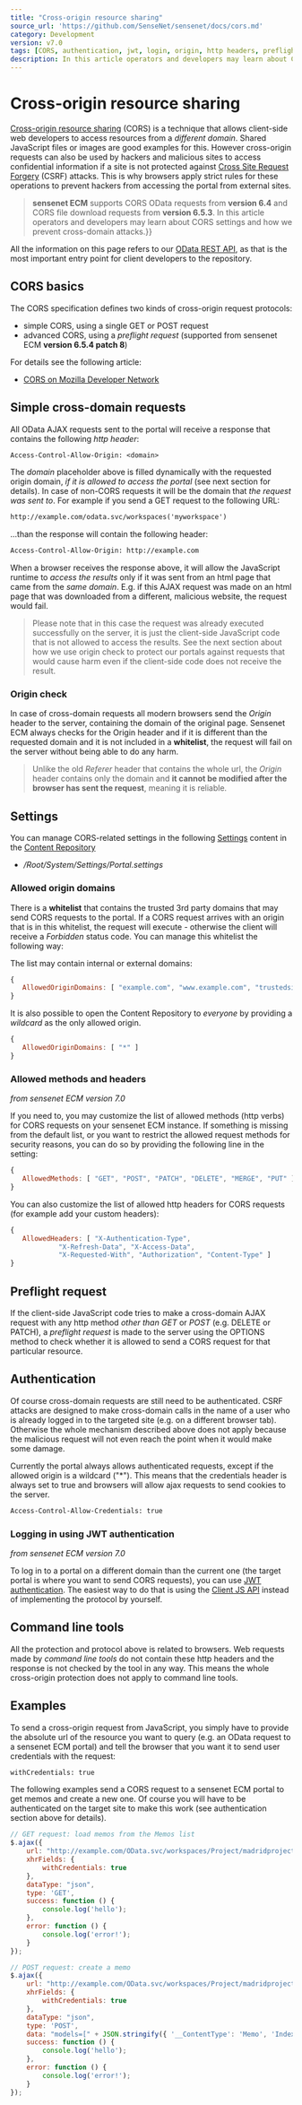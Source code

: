 ```yaml
---
title: "Cross-origin resource sharing"
source_url: 'https://github.com/SenseNet/sensenet/docs/cors.md'
category: Development
version: v7.0
tags: [CORS, authentication, jwt, login, origin, http headers, preflight, OData, REST]
description: In this article operators and developers may learn about CORS settings in sensenet ECM and how we prevent cross-domain attacks.
---
```


# Cross-origin resource sharing
[Cross-origin resource sharing](http://en.wikipedia.org/wiki/Cross-origin_resource_sharing) (CORS) is a technique that allows client-side web developers to access resources from a *different domain*. Shared JavaScript files or images are good examples for this. However cross-origin requests can also be used by hackers and malicious sites to access confidential information if a site is not protected against [Cross Site Request Forgery](http://hu.wikipedia.org/wiki/Cross-site_request_forgery) (CSRF) attacks. This is why browsers apply strict rules for these operations to prevent hackers from accessing the portal from external sites.

> **sensenet ECM** supports CORS OData requests from **version 6.4** and CORS file download requests from **version 6.5.3**. In this article operators and developers may learn about CORS settings and how we prevent cross-domain attacks.}}

All the information on this page refers to our [OData REST API](/docs/odata-rest-api.md), as that is the most important entry point for client developers to the repository.

## CORS basics
The CORS specification defines two kinds of cross-origin request protocols:
- simple CORS, using a single GET or POST request 
- advanced CORS, using a *preflight request* (supported from sensenet ECM **version 6.5.4 patch 8**)

For details see the following article:
- [CORS on Mozilla Developer Network](https://developer.mozilla.org/en-US/docs/Web/HTTP/Access_control_CORS)

## Simple cross-domain requests
All OData AJAX requests sent to the portal will receive a response that contains the following *http header*:

```txt
Access-Control-Allow-Origin: <domain>
```

The *domain* placeholder above is filled dynamically with the requested origin domain, *if it is allowed to access the portal* (see next section for details). In case of non-CORS requests it will be the domain that *the request was sent to*. For example if you send a GET request to the following URL:

```txt
http://example.com/odata.svc/workspaces('myworkspace')
```

...than the response will contain the following header:

```txt
Access-Control-Allow-Origin: http://example.com
```

When a browser receives the response above, it will allow the JavaScript runtime to *access the results* only if it was sent from an html page that came from the *same domain*. E.g. if this AJAX request was made on an html page that was downloaded from a different, malicious website, the request would fail.

> Please note that in this case the request was already executed successfully on the server, it is just the client-side JavaScript code that is not allowed to access the results. See the next section about how we use origin check to protect our portals against requests that would cause harm even if the client-side code does not receive the result.

### Origin check 
In case of cross-domain requests all modern browsers send the *Origin* header to the server, containing the domain of the original page. Sensenet ECM always checks for the Origin header and if it is different than the requested domain and it is not included in a **whitelist**, the request will fail on the server without being able to do any harm. 

> Unlike the old *Referer* header that contains the whole url, the *Origin* header contains only the domain and **it cannot be modified after the browser has sent the request**, meaning it is reliable.

## Settings
You can manage CORS-related settings in the following [Settings](http://wiki.sensenet.com/Settings) content in the [Content Repository](/docs/content-repository.md)
- */Root/System/Settings/Portal.settings*

### Allowed origin domains
There is a **whitelist** that contains the trusted 3rd party domains that may send CORS requests to the portal. If a CORS request arrives with an origin that is in this whitelist, the request will execute - otherwise the client will receive a *Forbidden* status code. You can manage this whitelist the following way:

The list may contain internal or external domains:

```javascript
{
   AllowedOriginDomains: [ "example.com", "www.example.com", "trustedsite.com", "localhost" ]
}
```

It is also possible to open the Content Repository to *everyone* by providing a *wildcard* as the only allowed origin.

```javascript
{
   AllowedOriginDomains: [ "*" ]
}
```

### Allowed methods and headers
*from sensenet ECM version 7.0*

If you need to, you may customize the list of allowed methods (http verbs) for CORS requests on your sensenet ECM instance. If something is missing from the default list, or you want to restrict the allowed request methods for security reasons, you can do so by providing the following line in the setting:

```javascript
{
   AllowedMethods: [ "GET", "POST", "PATCH", "DELETE", "MERGE", "PUT" ]
}
```

You can also customize the list of allowed http headers for CORS requests (for example add your custom headers):

```javascript
{
   AllowedHeaders: [ "X-Authentication-Type",
            "X-Refresh-Data", "X-Access-Data",
            "X-Requested-With", "Authorization", "Content-Type" ]
}
```

## Preflight request
If the client-side JavaScript code tries to make a cross-domain AJAX request with any http method *other than GET* or *POST* (e.g. DELETE or PATCH), a *preflight request* is made to the server using the OPTIONS method to check whether it is allowed to send a CORS request for that particular resource.

## Authentication
Of course cross-domain requests are still need to be authenticated. CSRF attacks are designed to make cross-domain calls in the name of a user who is already logged in to the targeted site (e.g. on a different browser tab). Otherwise the whole mechanism described above does not apply because the malicious request will not even reach the point when it would make some damage.

Currently the portal always allows authenticated requests, except if the allowed origin is a wildcard ("*"). This means that the credentials header is always set to true and browsers will allow ajax requests to send cookies to the server.

```txt
Access-Control-Allow-Credentials: true
```

### Logging in using JWT authentication
*from sensenet ECM version 7.0*

To log in to a portal on a different domain than the current one (the target portal is where you want to send CORS requests), you can use [JWT authentication](/docs/web-token-authentication). The easiest way to do that is using the [Client JS API](/docs/tutorials/how-to-use-jwt-in-sn-client-js) instead of implementing the protocol by yourself.

## Command line tools
All the protection and protocol above is related to browsers. Web requests made by *command line tools* do not contain these http headers and the response is not checked by the tool in any way. This means the whole cross-origin protection does not apply to command line tools.

## Examples
To send a cross-origin request from JavaScript, you simply have to provide the absolute url of the resource you want to query (e.g. an OData request to a sensenet ECM portal) and tell the browser that you want it to send user credentials with the request:

```txt
withCredentials: true
```

The following examples send a CORS request to a sensenet ECM portal to get memos and create a new one. Of course you will have to be authenticated on the target site to make this work (see authentication section above for details).

```javascript
// GET request: load memos from the Memos list
$.ajax({
    url: "http://example.com/OData.svc/workspaces/Project/madridprojectworkspace/Memos",
    xhrFields: {
        withCredentials: true
    },
    dataType: "json",
    type: 'GET',
    success: function () {
        console.log('hello');
    },
    error: function () {
        console.log('error!');
    }
});

// POST request: create a memo
$.ajax({
    url: "http://example.com/OData.svc/workspaces/Project/madridprojectworkspace('Memos')",
    xhrFields: {
        withCredentials: true
    },
    dataType: "json",
    type: 'POST',
    data: "models=[" + JSON.stringify({ '__ContentType': 'Memo', 'Index': 123 }) + "]",
    success: function () {
        console.log('hello');
    },
    error: function () {
        console.log('error!');
    }
});		
```